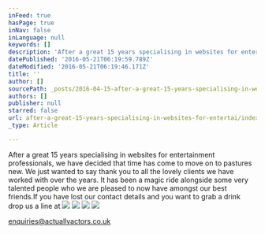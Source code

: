 ```yaml
---
inFeed: true
hasPage: true
inNav: false
inLanguage: null
keywords: []
description: 'After a great 15 years specialising in websites for entertainment professionals, we have decided that time has come to move on to pastures new. We just wanted to say thank you to all the lovely clients we have worked with over the years. It has been a magic ride alongside some very talented people who we are pleased to now have amongst our best friends.If you have lost our contact details and you want to grab a drink drop us a line at'
datePublished: '2016-05-21T06:19:59.789Z'
dateModified: '2016-05-21T06:19:46.171Z'
title: ''
author: []
sourcePath: _posts/2016-04-15-after-a-great-15-years-specialising-in-websites-for-entertai.md
authors: []
publisher: null
starred: false
url: after-a-great-15-years-specialising-in-websites-for-entertai/index.html
_type: Article

---
```

After a great 15 years specialising in websites for entertainment professionals, we have decided that time has come to move on to pastures new. We just wanted to say thank you to all the lovely clients we have worked with over the years. It has been a magic ride alongside some very talented people who we are pleased to now have amongst our best friends.If you have lost our contact details and you want to grab a drink drop us a line at
![](https://the-grid-user-content.s3-us-west-2.amazonaws.com/c02413ea-d2e5-4f51-8c8c-14bfe75cfe8a.jpg)
![](https://the-grid-user-content.s3-us-west-2.amazonaws.com/c204d2ef-7f1c-4c1e-bbb2-17c9e617fd22.jpg)
![](https://the-grid-user-content.s3-us-west-2.amazonaws.com/75b1dd09-d3c9-4a62-826b-e7154549e1ce.jpg)
![](https://the-grid-user-content.s3-us-west-2.amazonaws.com/2d176ad6-04cb-42ff-b033-509ab9801404.jpg)

[enquiries@actuallyactors.co.uk][0]

[0]: mailto:enquiries@actuallyactors.co.uk